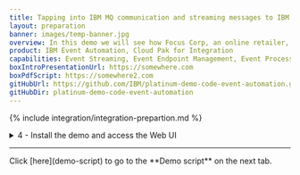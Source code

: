 ```yaml
---
title: Tapping into IBM MQ communication and streaming messages to IBM Event Automation <br/>300-level live demo
layout: preparation
banner: images/temp-banner.jpg
overview: In this demo we will see how Focus Corp, an online retailer, uses real-time MQ transaction data to capitalize on time-sensitive revenue opportunities.
product: IBM Event Automation, Cloud Pak for Integration
capabilities: Event Streaming, Event Endpoint Management, Event Processing and IBM MQ
boxIntroPresentationUrl: https://somewhere.com
boxPdfScript: https://somewhere2.com
gitHubUrl: https://github.com/IBM/platinum-demo-code-event-automation.git
gitHubDir: platinum-demo-code-event-automation
---
```


{% include integration/integration-prepartion.md %}

<span id="installDemo"></span>

<details markdown="1">

<summary>4 - Install the demo and access the Web UI</summary>

1. To deploy the demo run:

   ```./deploy.sh```

   This will automatically deploy the resources into the CP4I namespace.


2. The deployment will take approximately 20-45 minutes to install. Wait for the deployment to complete. The URL and credentials will be shown once the installation is complete. 

   <img src="images/prep-401.png" width="800" />

   If you need to recall this information please use the getURL.sh command: 

   ```getURL.sh```

   <img src="images/prep-402.png" width="800" />

3. In preparation for running the demo open the MQ, Event Streams, Event Endpoint Management and Event Processing consoles using the supplied credentials. 
<br/>

Your have completed the demo setup.

<br/>

**[Go to top](#top)**

<br/><br/>

</details>
<hr/>
Click [here](demo-script) to go to the **Demo script** on the next tab.

